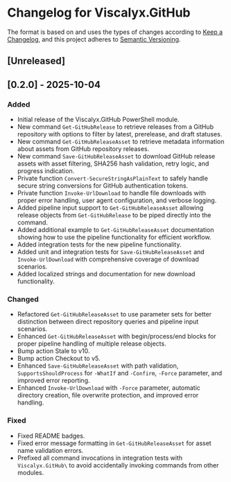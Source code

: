 # Changelog for Viscalyx.GitHub

The format is based on and uses the types of changes according to [Keep a Changelog](https://keepachangelog.com/en/1.0.0/),
and this project adheres to [Semantic Versioning](https://semver.org/spec/v2.0.0.html).

## [Unreleased]

## [0.2.0] - 2025-10-04

### Added

- Initial release of the Viscalyx.GitHub PowerShell module.
- New command `Get-GitHubRelease` to retrieve releases from a GitHub repository
  with options to filter by latest, prerelease, and draft statuses.
- New command `Get-GitHubReleaseAsset` to retrieve metadata information
  about assets from GitHub repository releases.
- New command `Save-GitHubReleaseAsset` to download GitHub release assets with
  asset filtering, SHA256 hash validation, retry logic, and progress indication.
- Private function `Convert-SecureStringAsPlainText` to safely handle secure
  string conversions for GitHub authentication tokens.
- Private function `Invoke-UrlDownload` to handle file downloads with proper
  error handling, user agent configuration, and verbose logging.
- Added pipeline input support to `Get-GitHubReleaseAsset` allowing release
  objects from `Get-GitHubRelease` to be piped directly into the command.
- Added additional example to `Get-GitHubReleaseAsset` documentation showing
  how to use the pipeline functionality for efficient workflow.
- Added integration tests for the new pipeline functionality.
- Added unit and integration tests for `Save-GitHubReleaseAsset` and
  `Invoke-UrlDownload` with comprehensive coverage of download scenarios.
- Added localized strings and documentation for new download functionality.

### Changed


- Refactored `Get-GitHubReleaseAsset` to use parameter sets for better
  distinction between direct repository queries and pipeline input scenarios.
- Enhanced `Get-GitHubReleaseAsset` with begin/process/end blocks for proper
  pipeline handling of multiple release objects.
- Bump action Stale to v10.
- Bump action Checkout to v5.
- Enhanced `Save-GitHubReleaseAsset` with path validation, `SupportsShouldProcess`
  for `-WhatIf` and `-Confirm`, `-Force` parameter, and improved error reporting.
- Enhanced `Invoke-UrlDownload` with `-Force` parameter, automatic directory
  creation, file overwrite protection, and improved error handling.

### Fixed

- Fixed README badges.
- Fixed error message formatting in `Get-GitHubReleaseAsset` for asset name
  validation errors.
- Prefixed all command invocations in integration tests with `Viscalyx.GitHub\`
  to avoid accidentally invoking commands from other modules.

